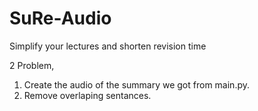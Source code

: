# SuRe-Audio

Simplify your lectures and shorten revision time

2 Problem,

1. Create the audio of the summary we got from main.py.
2. Remove overlaping sentances.